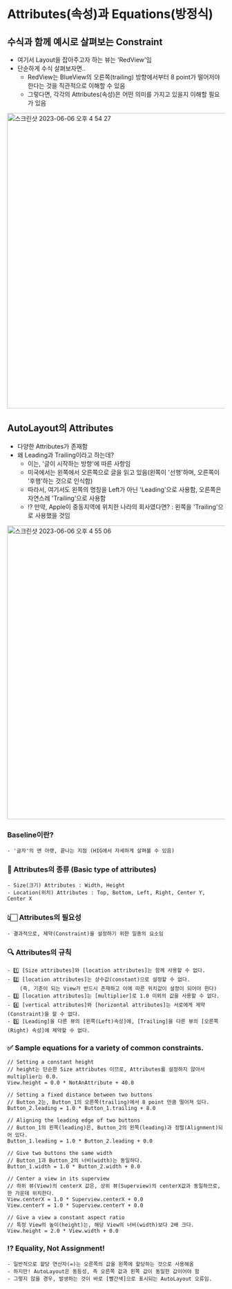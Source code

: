 # Attributes(속성)과 Equations(방정식)

## 수식과 함께 예시로 살펴보는 Constraint
- 여기서 Layout을 잡아주고자 하는 뷰는 'RedView'임
- 단순하게 수식 살펴보자면..
    - RedView는 BlueView의 오른쪽(trailing) 방향에서부터 8 point가 떨어저야 한다는 것을 직관적으로 이해할 수 있음
    - 그렇다면, 각각의 Attributes(속성)은 어떤 의미를 가지고 있을지 이해할 필요가 있음
    
<img width="684" alt="스크린샷 2023-06-06 오후 4 54 27" src="https://github.com/onthelots/Projects/assets/107039500/f6523b86-4e85-42af-8ec6-2f25693ed979">



## AutoLayout의 Attributes
- 다양한 Attributes가 존재함
- 왜 Leading과 Trailing이라고 하는데?
    - 이는, '글이 시작하는 방향'에 따른 사항임
    - 미국에서는 왼쪽에서 오른쪽으로 글을 읽고 있음(왼쪽이 '선행'하며, 오른쪽이 '후행'하는 것으로 인식함)
    - 따라서, 여기서도 왼쪽의 명칭을 Left가 아닌 'Leading'으로 사용함, 오른쪽은 자연스레 'Trailing'으로 사용함
    - ⁉️ 만약, Apple이 중동지역에 위치한 나라의 회사였다면? : 왼쪽을 'Trailing'으로 사용했을 것임
   
<img width="680" alt="스크린샷 2023-06-06 오후 4 55 06" src="https://github.com/onthelots/Projects/assets/107039500/fc07d70f-66e9-48e6-8202-6497d67e5509">

<br>

### Baseline이란?
    - '글자'의 맨 아랫, 끝나는 지점 (HIG에서 자세하게 살펴볼 수 있음)
    
### 🥸 Attributes의 종류 (Basic type of attributes)
    - Size(크기) Attributes : Width, Height
    - Location(위치) Attributes : Top, Bottom, Left, Right, Center Y, Center X 
    
### 👆🏻 Attributes의 필요성
    - 결과적으로, 제약(Constraint)을 설정하기 위한 일종의 요소임

### 🔍 Attributes의 규칙
    - 1️⃣ [Size attributes]와 [location attributes]는 함께 사용할 수 없다.
    - 2️⃣ [location attributes]는 상수값(constant)으로 설정할 수 없다.
        (즉, 기준이 되는 View가 반드시 존재하고 이에 따른 위치값이 설정이 되어야 한다)
    - 3️⃣ [location attributes]는 [multiplier]로 1.0 이외의 값을 사용할 수 없다.
    - 4️⃣ [vertical attributes]와 [horizontal attributes]는 서로에게 제약(Constraint)을 할 수 없다.
    - 5️⃣ [Leading]을 다른 뷰의 [왼쪽(Left)속성]에, [Trailing]을 다른 뷰의 [오른쪽(Right) 속성]에 제약할 수 없다. 

### ✅ Sample equations for a variety of common constraints.

```
// Setting a constant height
// height는 단순한 Size attributes 이므로, Attributes를 설정하지 않아서 multiplier는 0.0.
View.height = 0.0 * NotAnAttribute + 40.0
 
// Setting a fixed distance between two buttons
// Button_2는, Button_1의 오른쪽(trailing)에서 8 point 만큼 떨어져 있다.
Button_2.leading = 1.0 * Button_1.trailing + 8.0
 
// Aligning the leading edge of two buttons
// Button_1의 왼쪽(leading)은, Button_2의 왼쪽(leading)과 정렬(Alignment)되어 있다.
Button_1.leading = 1.0 * Button_2.leading + 0.0
 
// Give two buttons the same width
// Button_1과 Button_2의 너비(width)는 동일하다.
Button_1.width = 1.0 * Button_2.width + 0.0
 
// Center a view in its superview
// 하위 뷰(View)의 centerX 값은, 상위 뷰(Superview)의 centerX값과 동일하므로, 한 가운데 위치한다.
View.centerX = 1.0 * Superview.centerX + 0.0
View.centerY = 1.0 * Superview.centerY + 0.0
 
// Give a view a constant aspect ratio
// 특정 View의 높이(height)는, 해당 View의 너비(width)보다 2배 크다.
View.height = 2.0 * View.width + 0.0

```

### ⁉️ Equality, Not Assignment!
    - 일반적으로 할당 연산자(=)는 오른쪽의 값을 왼쪽에 할당하는 것으로 사용해옴
    - 하지만! AutoLayout은 동등성, 즉 오른쪽 값과 왼쪽 값이 동일한 값이어야 함
    - 그렇지 않을 경우, 발생하는 것이 바로 [빨간색]으로 표시되는 AutoLayout 오류임.
